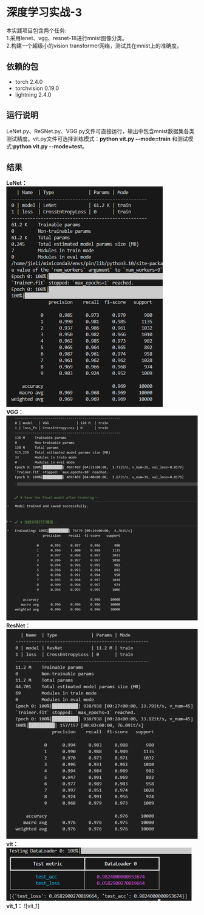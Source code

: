 # 深度学习实战-3
本实践项目包含两个任务:  
1.采用lenet、vgg、resnet-18进行mnist图像分类。  
2.构建一个超级小的vision transformer网络，测试其在mnist上的准确度。 

## 依赖的包
- torch 2.4.0
- torchvision 0.19.0
- lightning 2.4.0

## 运行说明
LeNet.py、ReSNet.py、VGG.py文件可直接运行，输出中包含mnist数据集各类测试精度。vit.py文件可选择训练模式：**python vit.py --mode=train** 和测试模式:**python vit.py --mode=test**。

## 结果
**LeNet：**  
![LeNet](https://github.com/jie-li-hust/practice-projects/blob/master/image/lenet.png)  
**VGG：**  
![VGG](https://github.com/jie-li-hust/practice-projects/blob/master/image/VGG.png)  
**ResNet：**  
![ResNet-18](image/resnet.png)  
**vit：**  
![vit](https://github.com/jie-li-hust/practice-projects/blob/master/image/vit.png)  
**vit_1：**
![vit_1]
